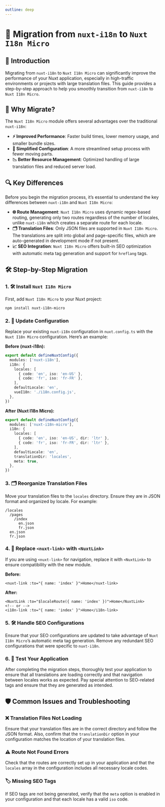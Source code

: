 ```yaml
---
outline: deep
---
```


# 🔄 Migration from `nuxt-i18n` to `Nuxt I18n Micro`

## 📖 Introduction

Migrating from `nuxt-i18n` to `Nuxt I18n Micro` can significantly improve the performance of your Nuxt application, especially in high-traffic environments or projects with large translation files. This guide provides a step-by-step approach to help you smoothly transition from `nuxt-i18n` to `Nuxt I18n Micro`.

## 🚀 Why Migrate?

The `Nuxt I18n Micro` module offers several advantages over the traditional `nuxt-i18n`:

- **⚡ Improved Performance**: Faster build times, lower memory usage, and smaller bundle sizes.
- **🔧 Simplified Configuration**: A more streamlined setup process with fewer moving parts.
- **📉 Better Resource Management**: Optimized handling of large translation files and reduced server load.

## 🔍 Key Differences

Before you begin the migration process, it’s essential to understand the key differences between `nuxt-i18n` and `Nuxt I18n Micro`:

- **🌐 Route Management**: `Nuxt I18n Micro` uses dynamic regex-based routing, generating only two routes regardless of the number of locales, unlike `nuxt-i18n` which creates a separate route for each locale.
- **🗂️ Translation Files**: Only JSON files are supported in `Nuxt I18n Micro`. The translations are split into global and page-specific files, which are auto-generated in development mode if not present.
- **📈 SEO Integration**: `Nuxt I18n Micro` offers built-in SEO optimization with automatic meta tag generation and support for `hreflang` tags.

## 🛠️ Step-by-Step Migration

### 1. 🛠️ Install `Nuxt I18n Micro`

First, add `Nuxt I18n Micro` to your Nuxt project:

```bash
npm install nuxt-i18n-micro
```

### 2. 🔄 Update Configuration

Replace your existing `nuxt-i18n` configuration in `nuxt.config.ts` with the `Nuxt I18n Micro` configuration. Here’s an example:

**Before (nuxt-i18n):**

```typescript
export default defineNuxtConfig({
  modules: ['nuxt-i18n'],
  i18n: {
    locales: [
      { code: 'en', iso: 'en-US' },
      { code: 'fr', iso: 'fr-FR' },
    ],
    defaultLocale: 'en',
    vueI18n: './i18n.config.js',
  },
})
```

**After (Nuxt I18n Micro):**

```typescript
export default defineNuxtConfig({
  modules: ['nuxt-i18n-micro'],
  i18n: {
    locales: [
      { code: 'en', iso: 'en-US', dir: 'ltr' },
      { code: 'fr', iso: 'fr-FR', dir: 'ltr' },
    ],
    defaultLocale: 'en',
    translationDir: 'locales',
    meta: true,
  },
})
```

### 3. 🗂️ Reorganize Translation Files

Move your translation files to the `locales` directory. Ensure they are in JSON format and organized by locale. For example:

```plaintext
/locales
  /pages
    /index
      en.json
      fr.json
  en.json
  fr.json
```

### 4. 🔗 Replace `<nuxt-link>` with `<NuxtLink>`

If you are using `<nuxt-link>` for navigation, replace it with `<NuxtLink>` to ensure compatibility with the new module.

**Before:**

```vue
<nuxt-link :to="{ name: 'index' }">Home</nuxt-link>
```

**After:**

```vue
<NuxtLink :to="$localeRoute({ name: 'index' })">Home</NuxtLink>
<!-- or -->
<i18n-link :to="{ name: 'index' }">Home</i18n-link>
```

### 5. 🛠️ Handle SEO Configurations

Ensure that your SEO configurations are updated to take advantage of `Nuxt I18n Micro`’s automatic meta tag generation. Remove any redundant SEO configurations that were specific to `nuxt-i18n`.

### 6. 🧪 Test Your Application

After completing the migration steps, thoroughly test your application to ensure that all translations are loading correctly and that navigation between locales works as expected. Pay special attention to SEO-related tags and ensure that they are generated as intended.

## 🛡️ Common Issues and Troubleshooting

### ❌ Translation Files Not Loading

Ensure that your translation files are in the correct directory and follow the JSON format. Also, confirm that the `translationDir` option in your configuration matches the location of your translation files.

### ⚠️ Route Not Found Errors

Check that the routes are correctly set up in your application and that the `locales` array in the configuration includes all necessary locale codes.

### 🏷️ Missing SEO Tags

If SEO tags are not being generated, verify that the `meta` option is enabled in your configuration and that each locale has a valid `iso` code.
